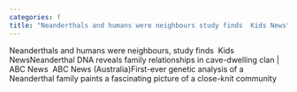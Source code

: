 ```yaml
---
categories: f
title: "Neanderthals and humans were neighbours study finds  Kids News"
---
```

Neanderthals and humans were neighbours, study finds&nbsp;&nbsp;Kids NewsNeanderthal DNA reveals family relationships in cave-dwelling clan | ABC News&nbsp;&nbsp;ABC News (Australia)First-ever genetic analysis of a Neanderthal family paints a fascinating picture of a close-knit community&nbsp;&nbsp;